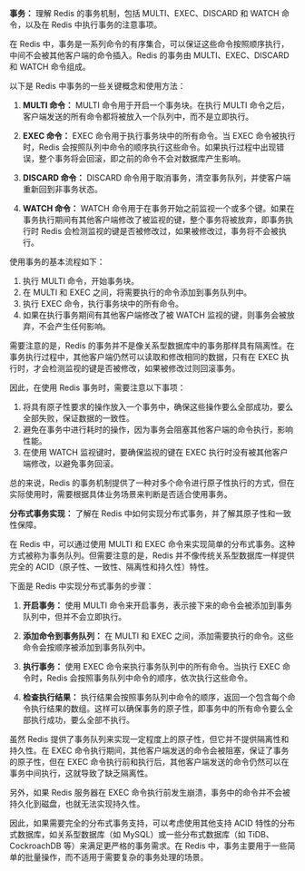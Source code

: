 **事务：** 理解 Redis 的事务机制，包括 MULTI、EXEC、DISCARD 和 WATCH 命令，以及在 Redis 中执行事务的注意事项。

在 Redis 中，事务是一系列命令的有序集合，可以保证这些命令按照顺序执行，中间不会被其他客户端的命令插入。Redis 的事务由 MULTI、EXEC、DISCARD 和 WATCH 命令组成。

以下是 Redis 中事务的一些关键概念和使用方法：

1. **MULTI 命令：** MULTI 命令用于开启一个事务块。在执行 MULTI 命令之后，客户端发送的所有命令都将被放入一个队列中，而不是立即执行。

2. **EXEC 命令：** EXEC 命令用于执行事务块中的所有命令。当 EXEC 命令被执行时，Redis 会按照队列中命令的顺序执行这些命令。如果执行过程中出现错误，整个事务将会回滚，即之前的命令不会对数据库产生影响。

3. **DISCARD 命令：** DISCARD 命令用于取消事务，清空事务队列，并使客户端重新回到非事务状态。

4. **WATCH 命令：** WATCH 命令用于在事务开始之前监视一个或多个键。如果在事务执行期间有其他客户端修改了被监视的键，整个事务将被放弃，即事务执行时 Redis 会检测监视的键是否被修改过，如果被修改过，事务将不会被执行。

使用事务的基本流程如下：

1. 执行 MULTI 命令，开始事务块。
2. 在 MULTI 和 EXEC 之间，将需要执行的命令添加到事务队列中。
3. 执行 EXEC 命令，执行事务块中的所有命令。
4. 如果在执行事务期间有其他客户端修改了被 WATCH 监视的键，则事务会被放弃，不会产生任何影响。

需要注意的是，Redis 的事务并不是像关系型数据库中的事务那样具有隔离性。在事务执行过程中，其他客户端仍然可以读取和修改相同的数据，只有在 EXEC 执行时，才会检测监视的键是否被修改，如果被修改过则回滚事务。

因此，在使用 Redis 事务时，需要注意以下事项：

1. 将具有原子性要求的操作放入一个事务中，确保这些操作要么全部成功，要么全部失败，保证数据的一致性。
2. 避免在事务中进行耗时的操作，因为事务会阻塞其他客户端的命令执行，影响性能。
3. 在使用 WATCH 监视键时，要确保监视的键在 EXEC 执行时没有被其他客户端修改，以避免事务回滚。

总的来说，Redis 的事务机制提供了一种对多个命令进行原子性执行的方式，但在实际使用时，需要根据具体业务场景来判断是否适合使用事务。



**分布式事务实现：** 了解在 Redis 中如何实现分布式事务，并了解其原子性和一致性保障。

在 Redis 中，可以通过使用 MULTI 和 EXEC 命令来实现简单的分布式事务。这种方式被称为事务队列。但需要注意的是，Redis 并不像传统关系型数据库一样提供完全的 ACID（原子性、一致性、隔离性和持久性）特性。

下面是 Redis 中实现分布式事务的步骤：

1. **开启事务：** 使用 MULTI 命令来开启事务，表示接下来的命令会被添加到事务队列中，但并不会立即执行。

2. **添加命令到事务队列：** 在 MULTI 和 EXEC 之间，添加需要执行的命令。这些命令会按顺序被添加到事务队列中。

3. **执行事务：** 使用 EXEC 命令来执行事务队列中的所有命令。当执行 EXEC 命令时，Redis 会按照事务队列中命令的顺序，依次执行这些命令。

4. **检查执行结果：** 执行结果会按照事务队列中命令的顺序，返回一个包含每个命令执行结果的数组。这样可以确保事务的原子性，即事务中的所有命令要么全部执行成功，要么全部不执行。

虽然 Redis 提供了事务队列来实现一定程度上的原子性，但它并不提供隔离性和持久性。在 EXEC 命令执行期间，其他客户端发送的命令会被阻塞，保证了事务的原子性，但在 EXEC 命令执行前和执行后，其他客户端发送的命令仍然可以在事务中间执行，这就导致了缺乏隔离性。

另外，如果 Redis 服务器在 EXEC 命令执行前发生崩溃，事务中的命令并不会被持久化到磁盘，也就无法实现持久性。

因此，如果需要完全的分布式事务支持，可以考虑使用其他支持 ACID 特性的分布式数据库，如关系型数据库（如 MySQL）或一些分布式数据库（如 TiDB、CockroachDB 等）来满足更严格的事务需求。在 Redis 中，事务主要用于一些简单的批量操作，而不适用于需要复杂的事务处理的场景。